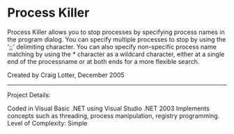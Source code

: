 Process Killer
==============

Process Killer allows you to stop processes by specifying process names in the program dialog. You can specify multiple processes to stop by using the ';;' delimiting character. You can also specify non-specific process name matching by using the * character as a wildcard character, either at a single end of the processname or at both ends for a more flexible search.

Created by Craig Lotter, December 2005

*********************************

Project Details:

Coded in Visual Basic .NET using Visual Studio .NET 2003
Implements concepts such as threading, process manipulation, registry programming.
Level of Complexity: Simple
